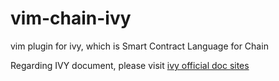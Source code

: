 # vim-chain-ivy
vim plugin for ivy, which is Smart Contract Language for Chain 

Regarding IVY document, please visit [ivy official doc sites](https://chain.com/docs/protocol/papers/blockchain-programs#ivy)
